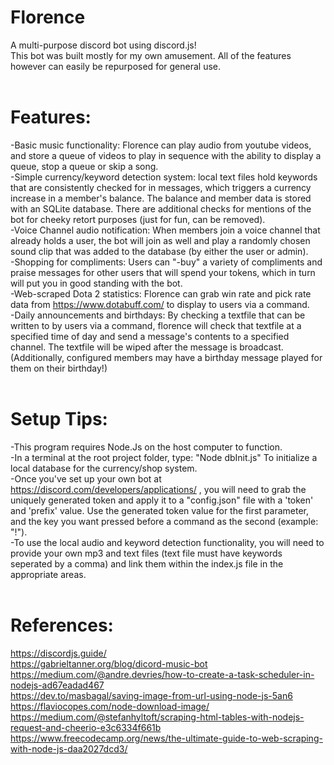 # Florence
A multi-purpose discord bot using discord.js!  
This bot was built mostly for my own amusement. All of the features however can easily be repurposed for general use.<br><br>
# Features:<br>
-Basic music functionality: Florence can play audio from youtube videos, and store a queue of videos to play in sequence with the ability to display a queue, stop a queue or skip a song.<br>
-Simple currency/keyword detection system: local text files hold keywords that are consistently checked for in messages, which triggers a currency increase in a member's balance. The balance and member data is stored with an SQLite database. There are additional checks for mentions of the bot for cheeky retort purposes (just for fun, can be removed).<br>
-Voice Channel audio notification: When members join a voice channel that already holds a user, the bot will join as well and play a randomly chosen sound clip that was added to the database (by either the user or admin).<br>
-Shopping for compliments: Users can "-buy" a variety of compliments and praise messages for other users that will spend your tokens, which in turn will put you in good standing with the bot.<br>
-Web-scraped Dota 2 statistics: Florence can grab win rate and pick rate data from https://www.dotabuff.com/ to display to users via a command.<br>
-Daily announcements and birthdays: By checking a textfile that can be written to by users via a command, florence will check that textfile at a specified time of day and send a message's contents to a specified channel. The textfile will be wiped after the message is broadcast. (Additionally, configured members may have a birthday message played for them on their birthday!)
<br><br>
# Setup Tips:<br>
-This program requires Node.Js on the host computer to function.<br>
-In a terminal at the root project folder, type: "Node dbInit.js" To initialize a local database for the currency/shop system.<br>
-Once you've set up your own bot at https://discord.com/developers/applications/ , you will need to grab the uniquely generated token and apply it to a "config.json" file with a 'token' and 'prefix' value. Use the generated token value for the first parameter, and the key you want pressed before a command as the second (example: "!").<br>
-To use the local audio and keyword detection functionality, you will need to provide your own mp3 and text files (text file must have keywords seperated by a comma) and link them within the index.js file in the appropriate areas.<br><br>
# References:<br>
https://discordjs.guide/<br>
https://gabrieltanner.org/blog/dicord-music-bot<br>
https://medium.com/@andre.devries/how-to-create-a-task-scheduler-in-nodejs-ad67eadad467<br>
https://dev.to/masbagal/saving-image-from-url-using-node-js-5an6<br>
https://flaviocopes.com/node-download-image/<br>
https://medium.com/@stefanhyltoft/scraping-html-tables-with-nodejs-request-and-cheerio-e3c6334f661b<br>
https://www.freecodecamp.org/news/the-ultimate-guide-to-web-scraping-with-node-js-daa2027dcd3/

